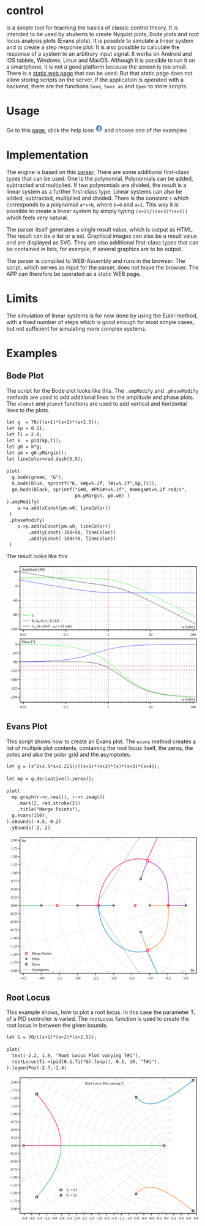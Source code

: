 # control #

Is a simple tool for teaching the basics of classic control theory.
It is intended to be used by students to create Nyquist plots, 
Bode plots and root locus analysis plots (Evans plots). It is possible 
to simulate a linear system and to create a step response plot. 
It is also possible to calculate the response of a system to an arbitrary 
input signal.
It works on Android and iOS tablets, Windows, Linux and MacOS.
Although it is possible to run it on a smartphone, it is not a good 
platform because the screen is too small.
There is a [static web page](https://hneemann.github.io/control/) 
that can be used. But that static page does not allow storing scripts on 
the server. 
If the application is operated with a backend, there are the functions 
`Save`, `Save as` and `Open` to store scripts.

# Usage #

Go to this [page](https://hneemann.github.io/control/), click the help 
icon <img src="/server/assets/help.svg" width="20"> and choose one of the examples

# Implementation #

The engine is based on this [parser](https://github.com/hneemann/parser2).
There are some additional first-class types that can be used. One is the 
polynomial. Polynomials can be added, subtracted and multiplied. If two 
polynomials are divided, the result is a linear system as a further 
first-class type. Linear systems can also be added, subtracted, 
multiplied and divided. There is the constant `s` which corresponds to a 
polynomial `a*x+b`, where `b=0` and `a=1`. This way it is possible to
create a linear system by simply typing `(s+2)/((s+3)*(s+1))` which 
feels very natural.

The parser itself generates a single result value, which is output as HTML. 
The result can be a list or a set. Graphical images can also be a result 
value and are displayed as SVG. They are also additional first-class types 
that can be contained in lists, for example, if several graphics are to be 
output.

The parser is compiled to WEB-Assembly and runs in the browser. 
The script, which serves as input for the parser, does not leave 
the browser. The APP can therefore be operated as a static WEB page.

# Limits #

The simulation of linear systems is for now done by using the Euler method, with a 
fixed number of steps which is good enough for most simple cases, but not 
sufficient for simulating more complex systems.

# Examples #

## Bode Plot ##

The script for the Bode plot looks like this. The `.ampModify` and 
`.phaseModify` methods are used to add additional lines to the amplitude and
phase plots. The `xConst` and `yConst` functions are used to add vertical
and horizontal lines to the plots. 

```
let g  = 70/((s+1)*(s+2)*(s+2.5));
let kp = 0.11;
let Ti = 2.0;
let k  = pid(kp,Ti);
let g0 = k*g;
let pm = g0.pMargin();
let lineColor=red.dash(5,5);

plot(
  g.bode(green, "G"),
  k.bode(blue, sprintf("K, k#p=%.2f, T#i=%.1f",kp,Ti)),
  g0.bode(black, sprintf("G#0, #Phi#r=%.1f°, #omega#s=%.2f rad/s",
                         pm.pMargin, pm.w0) )
).ampModify(
    a->a.add(xConst(pm.w0, lineColor))
 )
 .phaseModify(
    p->p.add(xConst(pm.w0, lineColor))
        .add(yConst(-180+50, lineColor))
        .add(yConst(-180+70, lineColor))
 )
```
The result looks like this

![Bode plot](/bode.svg)

## Evans Plot ##

This script shows how to create an Evans plot. The `evans` method creates a list of 
multiple plot contents, containing the root locus itself, the zeros, the poles and 
also the polar grid and the asymptotes. 

```
let g = (s^2+2.5*s+2.225)/((s+1)*(s+2)*(s)*(s+3)*(s+4));

let mp = g.derivative().zeros();

plot(
  mp.graph(r->r.real(), r->r.imag())
    .mark(2, red.stroke(2))
    .title("Merge Points"),
  g.evans(150),
).xBounds(-4.5, 0.2)
 .yBounds(-2, 2)
 ```

![Evans plot](/evans.svg)

## Root Locus ##

This example shows, how to plot a root locus. In this case the parameter Tᵢ of a 
PID controller is varied. The `rootLocus` function is used to create the root 
locus in between the given bounds.

```
let G = 70/((s+1)*(s+2)*(s+2.5));

plot(
  text(-2.2, 1.9, "Root Locus Plot varying T#i"),
  rootLocus(Ti->(pid(0.1,Ti)*G).loop(), 0.1, 10, "T#i"),
).legendPos(-2.7,-1.4)
```

![Root Locus](/rootLocus.svg)
